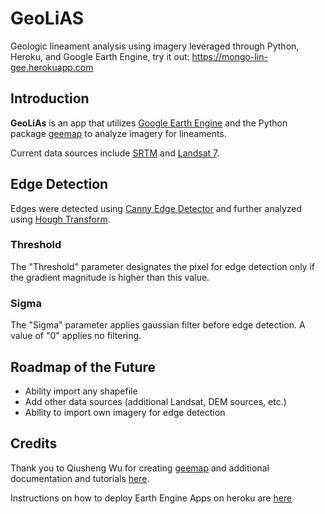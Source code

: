 # GeoLiAS

Geologic lineament analysis using imagery leveraged through Python, Heroku, and Google Earth Engine, try it out: <https://mongo-lin-gee.herokuapp.com>

## Introduction
**GeoLiAs** is an app that utilizes [Google Earth Engine](https://developers.google.com/earth-engine/) and the Python package [geemap](https://github.com/giswqs/geemap) to analyze imagery for lineaments.

Current data sources include [SRTM](https://developers.google.com/earth-engine/datasets/catalog/NASA_NASADEM_HGT_001?hl=en) and [Landsat 7](https://developers.google.com/earth-engine/datasets/catalog/LANDSAT_LE07_C01_T1?hl=en).

## Edge Detection
Edges were detected using [Canny Edge Detector](https://developers.google.com/earth-engine/apidocs/ee-algorithms-cannyedgedetector?hl=en) and further analyzed using [Hough Transform](https://developers.google.com/earth-engine/apidocs/ee-algorithms-houghtransform?hl=en).

### Threshold
The "Threshold" parameter designates the pixel for edge detection only if the gradient magnitude is higher than this value.
### Sigma
The "Sigma" parameter applies gaussian filter before edge detection. A value of "0" applies no filtering.

## Roadmap of the Future
* Ability import any shapefile
* Add other data sources (additional Landsat, DEM sources, etc.)
* Ability to import own imagery for edge detection

## Credits
Thank you to Qiusheng Wu for creating [geemap](https://github.com/giswqs/geemap) and additional documentation and tutorials [here](https://github.com/giswqs).

Instructions on how to deploy Earth Engine Apps on heroku are [here](https://github.com/giswqs/geemap-heroku)